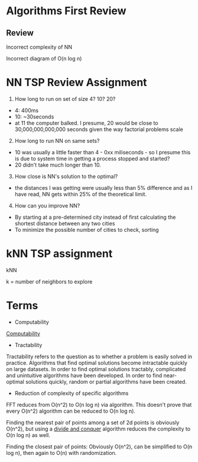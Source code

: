 
# Algorithms First Review

## Review

Incorrect complexity of NN

Incorrect diagram of O(n log n)

# NN TSP Review Assignment

1. How long to run on set of size 4? 10? 20?
  -  4: 400ms
  - 10: ~30seconds
  - at 11 the computer balked. I presume, 20 would be close to 30,000,000,000,000 seconds given the way factorial problems scale
2. How long to run NN on same sets?
  - 10 was usually a little faster than 4 - 0xx miliseconds - so I presume this is due to system time in getting a process stopped and started?
  - 20 didn't take much longer than 10.
3. How close is NN's solution to the optimal?
  - the distances I was getting were usually less than 5% difference and as I have read, NN gets within 25% of the theoretical limit.
4. How can you improve NN?
  - By starting at a pre-determined city instead of first calculating the shortest distance between any two cities
  - To minimize the possible number of cities to check, sorting

# kNN TSP assignment

kNN

k = number of neighbors to explore

# Terms

- Computability

[Computability](https://en.wikipedia.org/wiki/Computability)

- Tractability

Tractability refers to the question as to whether a problem is easily solved in practice. Algorithms that find optimal solutions become intractable quickly on large datasets. In order to find optimal solutions tractably, complicated and unintuitive algorithms have been developed. In order to find near-optimal solutions quickly, random or partial algorithms have been created.

- Reduction of complexity of specific algorithms

FFT reduces from O(n^2) to O(n log n) via algorithm. This doesn't prove that every O(n^2) algorithm can be reduced to O(n log n).

Finding the nearest pair of points among a set of 2d points is obviously O(n^2), but using a [divide and conquer](https://en.wikipedia.org/wiki/Divide_and_conquer_algorithm) algorithm reduces the complexity to O(n log n) as well.

Finding the closest pair of points: Obviously O(n^2), can be simplified to O(n log n), then again to O(n) with randomization.
